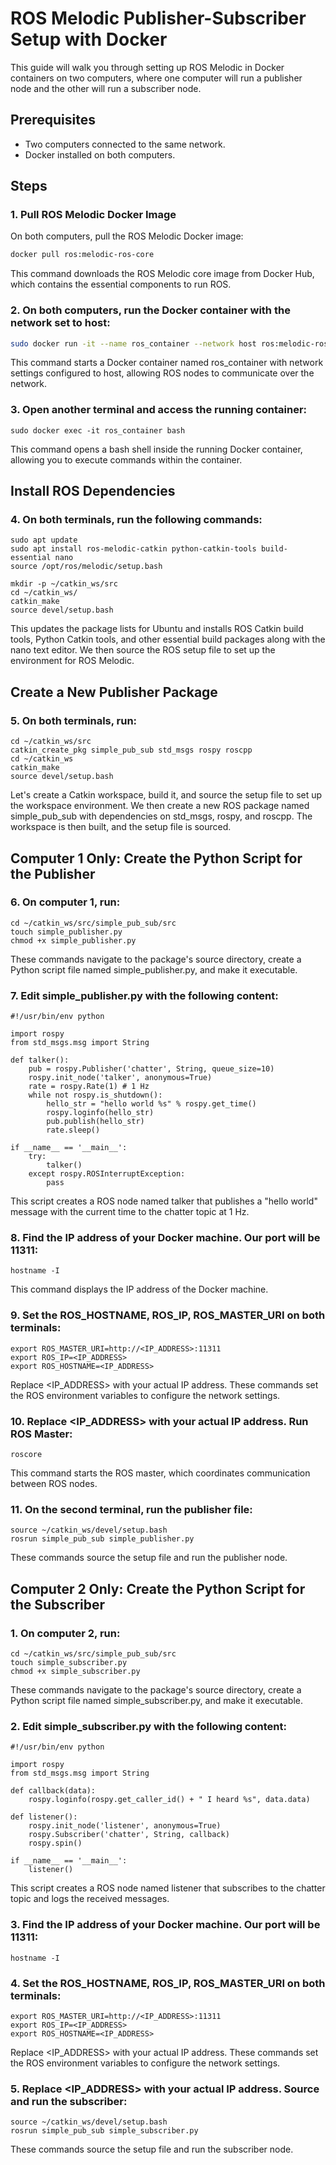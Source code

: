 # ROS Melodic Publisher-Subscriber Setup with Docker

This guide will walk you through setting up ROS Melodic in Docker containers on two computers, where one computer will run a publisher node and the other will run a subscriber node.

## Prerequisites

- Two computers connected to the same network.
- Docker installed on both computers.

## Steps

### 1. Pull ROS Melodic Docker Image

On both computers, pull the ROS Melodic Docker image:

```bash
docker pull ros:melodic-ros-core
```

This command downloads the ROS Melodic core image from Docker Hub, which contains the essential components to run ROS.

### 2. On both computers, run the Docker container with the network set to host:

```bash 
sudo docker run -it --name ros_container --network host ros:melodic-ros-core
```

This command starts a Docker container named ros_container with network settings configured to host, allowing ROS nodes to communicate over the network.

### 3. Open another terminal and access the running container:

```
sudo docker exec -it ros_container bash
```

This command opens a bash shell inside the running Docker container, allowing you to execute commands within the container.

## Install ROS Dependencies
### 4. On both terminals, run the following commands:

```
sudo apt update
sudo apt install ros-melodic-catkin python-catkin-tools build-essential nano
source /opt/ros/melodic/setup.bash

mkdir -p ~/catkin_ws/src
cd ~/catkin_ws/
catkin_make
source devel/setup.bash
```

This updates the package lists for Ubuntu and  installs ROS Catkin build tools, Python Catkin tools, and other essential build packages along with the nano text editor. We then source the ROS setup file to set up the environment for ROS Melodic. 

## Create a New Publisher Package
### 5. On both terminals, run:

```
cd ~/catkin_ws/src
catkin_create_pkg simple_pub_sub std_msgs rospy roscpp
cd ~/catkin_ws
catkin_make
source devel/setup.bash
```

Let's create a Catkin workspace, build it, and source the setup file to set up the workspace environment.
We then create a new ROS package named simple_pub_sub with dependencies on std_msgs, rospy, and roscpp. The workspace is then built, and the setup file is sourced.

## Computer 1 Only: Create the Python Script for the Publisher
### 6. On computer 1, run:

```
cd ~/catkin_ws/src/simple_pub_sub/src
touch simple_publisher.py
chmod +x simple_publisher.py
```

These commands navigate to the package's source directory, create a Python script file named simple_publisher.py, and make it executable.

### 7. Edit simple_publisher.py with the following content:

```
#!/usr/bin/env python

import rospy
from std_msgs.msg import String

def talker():
    pub = rospy.Publisher('chatter', String, queue_size=10)
    rospy.init_node('talker', anonymous=True)
    rate = rospy.Rate(1) # 1 Hz
    while not rospy.is_shutdown():
        hello_str = "hello world %s" % rospy.get_time()
        rospy.loginfo(hello_str)
        pub.publish(hello_str)
        rate.sleep()

if __name__ == '__main__':
    try:
        talker()
    except rospy.ROSInterruptException:
        pass
```

This script creates a ROS node named talker that publishes a "hello world" message with the current time to the chatter topic at 1 Hz.

### 8. Find the IP address of your Docker machine. Our port will be 11311:
```
hostname -I
```

This command displays the IP address of the Docker machine.

### 9. Set the ROS_HOSTNAME, ROS_IP, ROS_MASTER_URI on both terminals:

```
export ROS_MASTER_URI=http://<IP_ADDRESS>:11311
export ROS_IP=<IP_ADDRESS>
export ROS_HOSTNAME=<IP_ADDRESS>
```

Replace <IP_ADDRESS> with your actual IP address. These commands set the ROS environment variables to configure the network settings.

### 10. Replace <IP_ADDRESS> with your actual IP address. Run ROS Master:

```
roscore
```

This command starts the ROS master, which coordinates communication between ROS nodes.

### 11. On the second terminal, run the publisher file:

```
source ~/catkin_ws/devel/setup.bash
rosrun simple_pub_sub simple_publisher.py
```

These commands source the setup file and run the publisher node.

## Computer 2 Only: Create the Python Script for the Subscriber
### 1. On computer 2, run:

```
cd ~/catkin_ws/src/simple_pub_sub/src
touch simple_subscriber.py
chmod +x simple_subscriber.py
```

These commands navigate to the package's source directory, create a Python script file named simple_subscriber.py, and make it executable.

### 2. Edit simple_subscriber.py with the following content:

```
#!/usr/bin/env python

import rospy
from std_msgs.msg import String

def callback(data):
    rospy.loginfo(rospy.get_caller_id() + " I heard %s", data.data)

def listener():
    rospy.init_node('listener', anonymous=True)
    rospy.Subscriber('chatter', String, callback)
    rospy.spin()

if __name__ == '__main__':
    listener()
```

This script creates a ROS node named listener that subscribes to the chatter topic and logs the received messages.

### 3. Find the IP address of your Docker machine. Our port will be 11311:

```
hostname -I
```

### 4. Set the ROS_HOSTNAME, ROS_IP, ROS_MASTER_URI on both terminals:

```
export ROS_MASTER_URI=http://<IP_ADDRESS>:11311
export ROS_IP=<IP_ADDRESS>
export ROS_HOSTNAME=<IP_ADDRESS>
```

Replace <IP_ADDRESS> with your actual IP address. These commands set the ROS environment variables to configure the network settings.


### 5. Replace <IP_ADDRESS> with your actual IP address. Source and run the subscriber:

```
source ~/catkin_ws/devel/setup.bash
rosrun simple_pub_sub simple_subscriber.py
```

These commands source the setup file and run the subscriber node.







